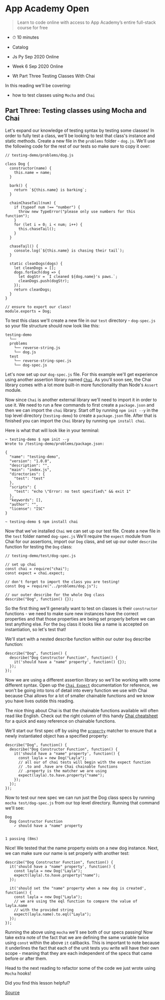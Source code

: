 # App Academy Open

> Learn to code online with access to App Academy’s entire full-stack course for free

*   ⏱ 10 minutes
    

*   Catalog
*   Js Py Sep 2020 Online
*   Week 6 Sep 2020 Online
*   Wt Part Three Testing Classes With Chai

In this reading we'll be covering:

*   how to test classes using `Mocha` and `Chai`

Part Three: Testing classes using Mocha and Chai
------------------------------------------------

Let's expand our knowledge of testing syntax by testing some classes! In order to fully test a class, we'll be looking to test that class's instance and static methods. Create a new file in the `problems` folder - `dog.js`. We'll use the following code for the rest of our tests so make sure to copy it over:

    // testing-demo/problems/dog.js
    
    class Dog {
      constructor(name) {
        this.name = name;
      }
    
      bark() {
        return `${this.name} is barking`;
      }
    
      chainChaseTail(num) {
        if (typeof num !== "number") {
          throw new TypeError("please only use numbers for this function");
        }
        for (let i = 0; i < num; i++) {
          this.chaseTail();
        }
      }
    
      chaseTail() {
        console.log(`${this.name} is chasing their tail`);
      }
    
      static cleanDogs(dogs) {
        let cleanDogs = [];
        dogs.forEach(dog => {
          let dogStr = `I cleaned ${dog.name}'s paws.`;
          cleanDogs.push(dogStr);
        });
        return cleanDogs;
      }
    }
    
    // ensure to export our class!
    module.exports = Dog;

To test this class we'll create a new file in our `test` directory - `dog-spec.js` so your file structure should now look like this:

    testing-demo
      └──
      problems
        └── reverse-string.js
        └── dog.js
      test
        └── reverse-string-spec.js
        └── dog-spec.js

Let's now set up our `dog-spec.js` file. For this example we'll get experience using another assertion library named [`Chai`](https://www.chaijs.com/). As you'll soon see, the Chai library comes with a lot more built-in more functionality than Node's `Assert` module.

Now since `Chai` is another external library we'll need to import it in order to use it. We need to run a few commands to first create a `package.json` and then we can import the `chai` library. Start off by running `npm init --y` in the top level directory (`testing-demo`) to create a `package.json` file. After that is finished you can import the `Chai` library by running `npm install chai`.

Here is what that will look like in your terminal:

    ~ testing-demo $ npm init --y
    Wrote to /testing-demo/problems/package.json:
    
    {
      "name": "testing-demo",
      "version": "1.0.0",
      "description": "",
      "main": "index.js",
      "directories": {
        "test": "test"
      },
      "scripts": {
        "test": "echo \"Error: no test specified\" && exit 1"
      },
      "keywords": [],
      "author": "",
      "license": "ISC"
    }
    
    ~ testing-demo $ npm install chai

Now that we've installed `Chai` we can set up our test file. Create a new file in the `test` folder named `dog-spec.js` We'll require the `expect` module from Chai for our assertions, import our `Dog` class, and set up our outer `describe` function for testing the `Dog` class:

    // testing-demo/test/dog-spec.js
    
    // set up chai
    const chai = require("chai");
    const expect = chai.expect;
    
    // don't forget to import the class you are testing!
    const Dog = require("../problems/dog.js");
    
    // our outer describe for the whole Dog class
    describe("Dog", function() {});

So the first thing we'll generally want to test on classes is their `constructor` functions - we need to make sure new instances have the correct properties and that those properties are being set properly before we can test anything else. For the `Dog` class it looks like a name is accepted on instantiation, so let's test that!

We'll start with a nested describe function within our outer `Dog` describe function:

    describe("Dog", function() {
      describe("Dog Constructor Function", function() {
        it('should have a "name" property', function() {});
      });
    });

Now we are using a different assertion library so we'll be working with some different syntax. Open up the [`Chai Expect`](https://www.chaijs.com/api/bdd/) documentation for reference, we won't be going into tons of detail into every function we use with Chai because Chai allows for a lot of smaller chainable functions and we know you have lives outide this reading.

The nice thing about Chai is that the chainable functions available will often read like English. Check out the right column of this handy [Chai cheatsheet](https://devhints.io/chai) for a quick and easy reference on chainable functions.

We'll start our first spec off by using the [`property`](https://www.chaijs.com/api/bdd/#method_property) matcher to ensure that a newly instantiated object has a specified property:

    describe("Dog", function() {
      describe("Dog Constructor Function", function() {
        it('should have a "name" property', function() {
          const layla = new Dog("Layla");
          // all our of chai tests will begin with the expect function
          // .to and .have are Chai chainable functions
          // .property is the matcher we are using
          expect(layla).to.have.property("name");
        });
      });
    });

Now to test our new spec we can run just the Dog class specs by running `mocha test/dog-spec.js` from our top level directory. Running that command we'll see:

    Dog
      Dog Constructor Function
        ✓ should have a "name" property
    
    
    1 passing (8ms)

Nice! We tested that the name property exists on a new dog instance. Next, we can make sure our name is set properly with another test:

    describe("Dog Constructor Function", function() {
      it('should have a "name" property', function() {
        const layla = new Dog("Layla");
        expect(layla).to.have.property("name");
      });
    
      it('should set the "name" property when a new dog is created', function() {
        const layla = new Dog("Layla");
        // we are using the eql function to compare the value of layla.name
        // with the provided string
        expect(layla.name).to.eql("Layla");
      });
    });

Running the above using `mocha` we'll see both of our specs passing! Now take extra note of the fact that we are defining the same variable twice using `const` within the above `it` callbacks. This is important to note because it underlines the fact that each of the unit tests you write will have their own scope - meaning that they are each independent of the specs that came before or after them.

Head to the next reading to refactor some of the code we just wrote using `Mocha` hooks!

Did you find this lesson helpful?


[Source](https://open.appacademy.io/learn/js-py---sep-2020-online/week-6-sep-2020-online/wt-part-three--testing-classes-with-chai)